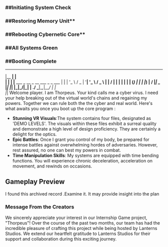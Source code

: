 ###  ##Initiating System Check
### ##Restoring Memory Unit**
### ##Rebooting Cybernetic Core**
### ##All Systems Green
### ##Booting Complete 

 
  _______ _                                     
 |__   __| |                                    
    | |  | |__   ___  _ __ _ __   ___ _   _ ___ 
    | |  | '_ \ / _ \| '__| '_ \ / _ \ | | / __|
    | |  | | | | (_) | |  | |_) |  __/ |_| \__ \
    |_|  |_| |_|\___/|_|  | .__/ \___|\__,_|___/
                          | |                   
                          |_|
Welcome player.
I am Thorpeus. Your kind calls me a cyber virus. I need your help breaking out of the virtual world's chains and regaining my powers. Together we can rule both the the cyber and real world.
Here's what awaits you once you boot up the core program :
- **Stunning VR Visuals**:The system contains four files, designated as 'DEMO LEVELS'. The visuals within these files exhibit a surreal quality and demonstrate a high level of design proficiency. They are certainly a delight for the optics.
- **Epic Battles**: Once I grant you control of my body, be prepared for intense battles against overwhelming hordes of adversaries. However, rest assured, no one can best my powers in combat.
- **Time Manipulation Skills**: My systems are equipped with time bending functions. You will experience chronic deceleration, acceleration on movement, and rewinds on occasions.

## Gameplay Preview

I found this archived record .Examine it. It may provide insight into the plan

### Message From the Creators

We sincerely appreciate your interest in our Internship Game project, "Thorpeus"! Over the course of the past two months, our team has had the incredible pleasure of crafting this project while being hosted by Lanterns Studios. We extend our heartfelt gratitude to Lanterns Studios for their support and collaboration during this exciting journey. 
